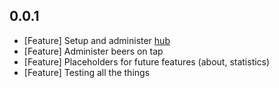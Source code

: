 ## 0.0.1
* [Feature] Setup and administer [hub](https://github.com/jonpitch/danger-brewing-hub)
* [Feature] Administer beers on tap
* [Feature] Placeholders for future features (about, statistics)
* [Feature] Testing all the things
